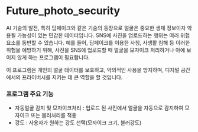 # Future_photo_security

AI 기술의 발전, 특히 딥페이크와 같은 기술의 등장으로 얼굴은 중요한 생체 정보이자 악용될 가능성이 있는 민감한 데이터입니다. SNS에 사진을 업로드하는 행위는 여러 위험 요소를 동반할 수 있습니다. 예를 들어, 딥페이크를 이용한 사칭, 사생활 침해 등
이러한 위험을 예방하기 위해, 사진을 SNS에 업로드할 때 얼굴을 모자이크 처리하거나 아예 보이지 않게 하는 프로그램이 필요합니다. 

이 프로그램은 개인의 얼굴 데이터를 보호하고, 악의적인 사용을 방지하며, 디지털 공간에서의 프라이버시를 지키는 데 큰 역할을 할 것입니다.

### 프로그램 주요 기능

- 자동얼굴 감지 및 모자이크처리 : 업로드 된 사진에서 얼굴을 자동으로 감지하여 모자이크 또는 블러처리를 적용
- 강도 : 사용자가 원하는 강도 선택(모자이크 크기, 블러강도)
